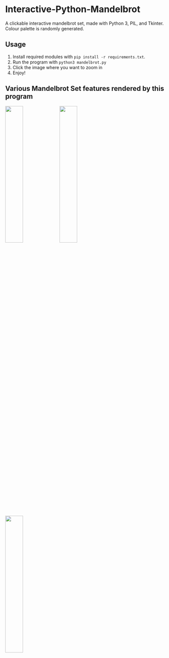 # Interactive-Python-Mandelbrot
A clickable interactive mandelbrot set, made with Python 3, PIL, and Tkinter. Colour palette is randomly generated.

## Usage
1. Install required modules with `pip install -r requirements.txt`.
2. Run the program with `python3 mandelbrot.py`
3. Click the image where you want to zoom in
4. Enjoy!

## Various Mandelbrot Set features rendered by this program
<img src="https://raw.githubusercontent.com/Rosshill98/Interactive-Python-Mandelbrot/master/pictures/image.png" width="33.33%">
<img src="https://raw.githubusercontent.com/Rosshill98/Interactive-Python-Mandelbrot/master/pictures/image2.png" width="33.33%">
<img src="https://raw.githubusercontent.com/Rosshill98/Interactive-Python-Mandelbrot/master/pictures/image3.png" width="33.33%">
